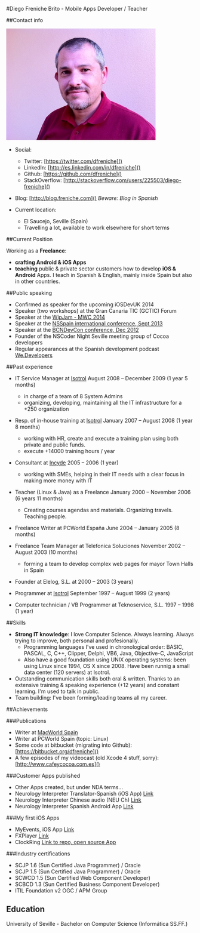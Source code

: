 #Diego Freniche Brito - Mobile Apps Developer / Teacher

##Contact info

![](img/difb.jpg)


- Social:
	- Twitter: [https://twitter.com/dfreniche]()
	- LinkedIn: [http://es.linkedin.com/in/dfreniche]()
	- Github: [https://github.com/dfreniche]()
	- StackOverflow: [http://stackoverflow.com/users/225503/diego-freniche]()

- Blog: [http://blog.freniche.com]() _Beware: Blog in Spanish_

- Current location: 
	- El Saucejo, Seville (Spain)
	- Travelling a lot, available to work elsewhere for short terms

##Current Position

Working as a __Freelance__:

- __crafting Android & iOS Apps__
- __teaching__ public & private sector customers how to develop __iOS & Android__ Apps. I teach in Spanish & English, mainly inside Spain but also in other countries.


##Public speaking

- Confirmed as speaker for the upcoming iOSDevUK 2014
- Speaker (two workshops) at the Gran Canaria TIC (GCTIC) Forum
- Speaker at the [WipJam - MWC 2014](http://wipjammwc14.sched.org/event/c80b40922c7abb24aa768388f60fa5b6#.UwYllnneMWa)
- Speaker at the [NSSpain international conference, Sept 2013](http://nsspain.com/2013/speakers/)
- Speaker at the [BCNDevCon conference, Dec 2012](http://2012.bcndevcon.org/master-sessions/C-mo-entrar-en-el-comercio-m-vil)
- Founder of the NSCoder Night Seville meeting group of Cocoa developers
- Regular appearances at the Spanish development podcast [We.Developers](http://wedevelopers.com)


##Past experience

- IT Service Manager at [Isotrol](https://www.isotrol.com)
August 2008 – December 2009 (1 year 5 months)
	- in charge of a team of 8 System Admins
	- organizing, developing, maintaining all the IT infrastructure for a +250 organization

- Resp. of in-house training at [Isotrol](https://www.isotrol.com)
January 2007 – August 2008 (1 year 8 months)
	- working with HR, create and execute a training plan using both private and public funds.
	- execute +14000 training hours / year

- Consultant at [Incyde](http://www.incyde.org)
2005 – 2006 (1 year)
	- working with SMEs, helping in their IT needs with a clear focus in making more money with IT

- Teacher (Linux & Java) as a Freelance January 2000 – November 2006 (6 years 11 months)
	- Creating courses agendas and materials. Organizing travels. Teaching people.

- Freelance Writer at PCWorld España
June 2004 – January 2005 (8 months)

- Freelance Team Manager at Telefonica Soluciones
November 2002 – August 2003 (10 months)
	- forming a team to develop complex web pages for mayor Town Halls in Spain

- Founder at Elelog, S.L. at 2000 – 2003 (3 years)

- Programmer at [Isotrol](https://www.isotrol.com)
September 1997 – August 1999 (2 years)

- Computer technician / VB Programmer at Teknoservice, S.L.
1997 – 1998 (1 year)


##Skills

- __Strong IT knowledge__: I love Computer Science. Always learning. Always trying to improve, both personal and profesionally. 
	- Programming languages I've used in chronological order: BASIC, PASCAL, C, C++, Clipper, Delphi, VB6, Java, Objective-C, JavaScript
	- Also have a good foundation using UNIX operating systems: been using Linux since 1994, OS X since 2008. Have been runnig a small data center (120 servers) at Isotrol. 
- Outstanding communication skills both oral & written. Thanks to an extensive training & speaking experience (+12 years) and constant learning. I'm used to talk in public. 
- Team building: I've been forming/leading teams all my career.


##Achievements

###Publications

- Writer at [MacWorld Spain](http://dialnet.unirioja.es/servlet/autor?codigo=889530)
- Writer at PCWorld Spain (topic: Linux)
- Some code at bitbucket (migrating into Github): [https://bitbucket.org/dfreniche]()
- A few episodes of my videocast (old Xcode 4 stuff, sorry): [http://www.cafeycocoa.com.es]() 

###Customer Apps published

- Other Apps created, but under NDA terms...
- Neurology Interpreter Translator-Spanish (iOS App) [Link](https://itunes.apple.com/us/app/neusp/id527846682?mt=8)
- Neurology Interpreter Chinese audio (NEU Ch) [Link](https://itunes.apple.com/us/app/neurology-interpreter-chinese/id533153381?mt=8)
- Neurology Interpreter Spanish Android App [Link](https://play.google.com/store/apps/details?id=com.femtocoders.neusp&hl=en#!)

###My first iOS Apps

- MyEvents, iOS App [Link](https://itunes.apple.com/es/app/myevents/id398956491?mt=8)
- FXPlayer [Link](https://itunes.apple.com/es/app/fxplayer/id412711013?mt=8)
- ClockRing [Link to repo, open source App](https://femtocoders.fogbugz.com/default.asp?W5#!)

###Industry certifications

- SCJP 1.6 (Sun Certified Java Programmer) / Oracle
- SCJP 1.5 (Sun Certified Java Programmer) / Oracle
- SCWCD 1.5 (Sun Certified Web Component Developer) 
- SCBCD 1.3 (Sun Certified Business Component Developer) 
- ITIL Foundation v2 OGC / APM Group

## Education

University of Seville - Bachelor on Computer Science (Informática SS.FF.)


